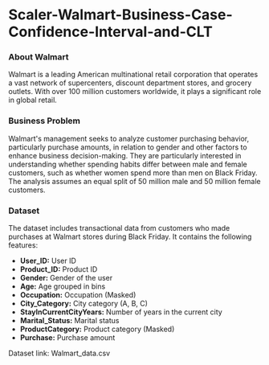 # Scaler-Walmart-Business-Case-Confidence-Interval-and-CLT

### About Walmart

Walmart is a leading American multinational retail corporation that operates a vast network of supercenters, discount department stores, and grocery outlets. With over 100 million customers worldwide, it plays a significant role in global retail.

### Business Problem

Walmart's management seeks to analyze customer purchasing behavior, particularly purchase amounts, in relation to gender and other factors to enhance business decision-making. They are particularly interested in understanding whether spending habits differ between male and female customers, such as whether women spend more than men on Black Friday. The analysis assumes an equal split of 50 million male and 50 million female customers.

### Dataset

The dataset includes transactional data from customers who made purchases at Walmart stores during Black Friday. It contains the following features:

- **User_ID:** User ID
- **Product_ID:** Product ID
- **Gender:** Gender of the user
- **Age:** Age grouped in bins
- **Occupation:** Occupation (Masked)
- **City_Category:** City category (A, B, C)
- **StayInCurrentCityYears:** Number of years in the current city
- **Marital_Status:** Marital status
- **ProductCategory:** Product category (Masked)
- **Purchase:** Purchase amount

Dataset link: Walmart_data.csv
